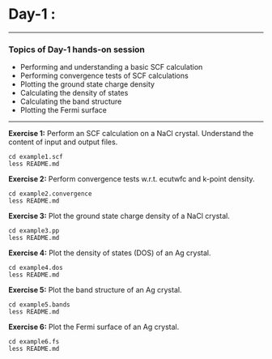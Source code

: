 # Day-1 :
---------

### Topics of Day-1 hands-on session

- Performing and understanding a basic SCF calculation
- Performing convergence tests of SCF calculations
- Plotting the ground state charge density
- Calculating the density of states
- Calculating the band structure
- Plotting the Fermi surface

-----------

**Exercise 1:** Perform an SCF calculation
                on a NaCl crystal.
                Understand the content of
                input and output files.

    cd example1.scf
    less README.md

**Exercise 2:** Perform convergence tests
                w.r.t. ecutwfc and k-point density.

    cd example2.convergence
    less README.md

**Exercise 3:** Plot the ground state charge density
                of a NaCl crystal.

    cd example3.pp
    less README.md

**Exercise 4:** Plot the density of states (DOS) of
                an Ag crystal.

    cd example4.dos
    less README.md

**Exercise 5:** Plot the band structure of
                an Ag crystal.

    cd example5.bands
    less README.md

**Exercise 6:** Plot the Fermi surface of
                an Ag crystal.

    cd example6.fs
    less README.md

